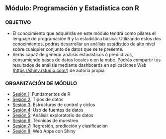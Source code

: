  
## Módulo: Programación y Estadística con R

### OBJETIVO

 - El conocimiento que adquirirás en este módulo tendrá como pilares el lenguaje de programación R y la estadística básica. Utilizando estos dos conocimientos, podrás desarrollar un análisis estádistico de alto nivel sobre cualquier conjunto de datos que se te presente.
 - Serás capaz de generar análisis estadísticos ó predictivos, consumiendo bases de datos locales o en la nube.  Podrás compartir tus resultados de análisis mediante dashboards en aplicaciones Web (https://shiny.rstudio.com/) de autoría propia.

 ### ORGANIZACIÓN DE MÓDULO 
 
 - [Sesión 1](Sesion-01): Fundamentos de R
 - [Sesión 2](Sesion-02): Tipos de datos  
 - [Sesión 3](Sesion-03): Estructuras de control y ciclos  
 - [Sesión 4](Sesion-04): Uso de fuentes de datos  
 - [Sesión 5](Sesion-05): Análisis exploratorio de datos
 - [Sesión 6](Sesion-06): Técnicas de muestreo
 - [Sesión 7](Sesion-07): Regresión, predicción y clasificación  
 - [Sesión 8](Sesion-08): Web Apps con Shiny


